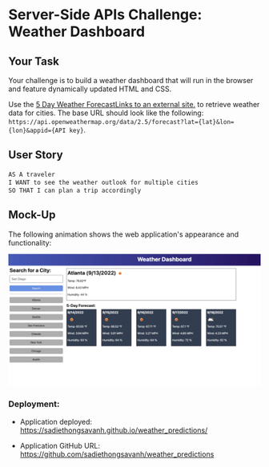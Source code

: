 # Server-Side APIs Challenge: Weather Dashboard

  

## Your Task

  

Your challenge is to build a weather dashboard that will run in the browser and feature dynamically updated HTML and CSS.

Use the  [5 Day Weather ForecastLinks to an external site.](https://openweathermap.org/forecast5)  to retrieve weather data for cities. The base URL should look like the following:  `https://api.openweathermap.org/data/2.5/forecast?lat={lat}&lon={lon}&appid={API key}`.

  

## User Story
```
AS A traveler
I WANT to see the weather outlook for multiple cities
SO THAT I can plan a trip accordingly
```


## Mock-Up

The following animation shows the web application's appearance and functionality:

![scheduler](./06-server-side-apis-homework-demo.png)




### Deployment:

* Application deployed: 
https://sadiethongsavanh.github.io/weather_predictions/

* Application GitHub URL: https://github.com/sadiethongsavanh/weather_predictions